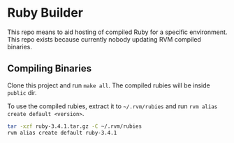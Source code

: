 # Ruby Builder

This repo means to aid hosting of compiled Ruby for a specific environment. This repo exists because currently nobody updating RVM compiled binaries.

## Compiling Binaries

Clone this project and run `make all`. The compiled rubies will be inside `public` dir.

To use the compiled rubies, extract it to `~/.rvm/rubies` and run `rvm alias create default <version>`.

```sh
tar -xzf ruby-3.4.1.tar.gz -C ~/.rvm/rubies
rvm alias create default ruby-3.4.1
```
